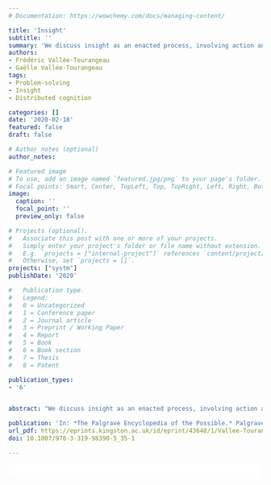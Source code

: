 ```yaml
---
# Documentation: https://wowchemy.com/docs/managing-content/

title: 'Insight'
subtitle: ''
summary: 'We discuss insight as an enacted process, involving action and perception. As a physical and perceptual activity, a degree of serendipity is inevitable, and, in some circumstances, insight becomes “outsight.” We identify eight key features of first-order creative cognition that map out a new program of research on insight.'
authors:
- Frédéric Vallée-Tourangeau
- Gaëlle Vallée-Tourangeau
tags: 
- Problem-solving
- Insight
- Distributed cognition

categories: []
date: '2020-02-18'
featured: false
draft: false

# Author notes (optional)
author_notes:

# Featured image
# To use, add an image named `featured.jpg/png` to your page's folder.
# Focal points: Smart, Center, TopLeft, Top, TopRight, Left, Right, BottomLeft, Bottom, BottomRight.
image:
  caption: ''
  focal_point: ''
  preview_only: false

# Projects (optional).
#   Associate this post with one or more of your projects.
#   Simply enter your project's folder or file name without extension.
#   E.g. `projects = ["internal-project"]` references `content/project/deep-learning/index.md`.
#   Otherwise, set `projects = []`.
projects: ["systm"]
publishDate: '2020'

#   Publication type.
#   Legend:
#   0 = Uncategorized
#   1 = Conference paper
#   2 = Journal article
#   3 = Preprint / Working Paper
#   4 = Report
#   5 = Book
#   6 = Book section
#   7 = Thesis
#   8 = Patent

publication_types:
- '6'


abstract: "We discuss insight as an enacted process, involving action and perception. As a physical and perceptual activity, a degree of serendipity is inevitable, and, in some circumstances, insight becomes *outsight*. We identify eight key features of first-order creative cognition that map out a new program of research on insight."

publication: 'In: *The Palgrave Encyclopedia of the Possible.* Palgrave Macmillan.'
url_pdf: https://eprints.kingston.ac.uk/id/eprint/43648/1/Vallee-Tourangeau-F-43648-AAM.pdf
doi: 10.1007/978-3-319-98390-5_35-1

---
```


<html>
  <style>
    section {
        background: white;
        color: black;
        border-radius: 1em;
        padding: 1em;
        left: 50% }
    #inner {
        display: inline-block;
        display: flex;
        align-items: center;
        justify-content: center }
  </style>
  <section>
    <div id="inner">
      <script type='text/javascript' src='https://d1bxh8uas1mnw7.cloudfront.net/assets/embed.js'></script>
        <span style="float:left"; 
          class="__dimensions_badge_embed__" 
          data-doi="10.1007/978-3-319-98390-5_35-1" 
          data-hide-zero-citations="true" 
          data-legend="always">
        </span>
      <script async src="https://badge.dimensions.ai/badge.js" charset="utf-8"></script>
        <div  style="float:right"; 
          data-link-target="_blank" 
          data-badge-details="none" 
          data-badge-type="donut"
          data-doi="10.1007/978-3-319-98390-5_35-1"   
          data-condensed="true"
          data-hide-no-mentions="true" 
          class="altmetric-embed">
        </div>
    </div>
  </section>
